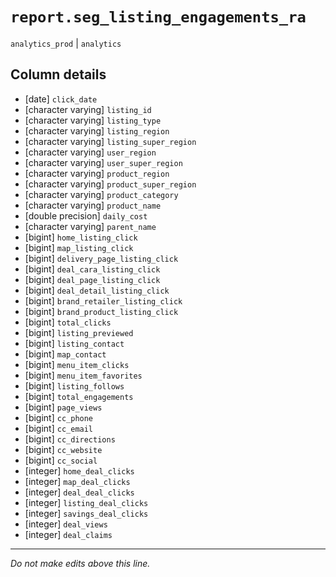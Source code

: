 # `report.seg_listing_engagements_ra`
`analytics_prod` | `analytics`

## Column details
* [date]      `click_date`
* [character varying] `listing_id`
* [character varying] `listing_type`
* [character varying] `listing_region`
* [character varying] `listing_super_region`
* [character varying] `user_region`
* [character varying] `user_super_region`
* [character varying] `product_region`
* [character varying] `product_super_region`
* [character varying] `product_category`
* [character varying] `product_name`
* [double precision] `daily_cost`
* [character varying] `parent_name`
* [bigint]    `home_listing_click`
* [bigint]    `map_listing_click`
* [bigint]    `delivery_page_listing_click`
* [bigint]    `deal_cara_listing_click`
* [bigint]    `deal_page_listing_click`
* [bigint]    `deal_detail_listing_click`
* [bigint]    `brand_retailer_listing_click`
* [bigint]    `brand_product_listing_click`
* [bigint]    `total_clicks`
* [bigint]    `listing_previewed`
* [bigint]    `listing_contact`
* [bigint]    `map_contact`
* [bigint]    `menu_item_clicks`
* [bigint]    `menu_item_favorites`
* [bigint]    `listing_follows`
* [bigint]    `total_engagements`
* [bigint]    `page_views`
* [bigint]    `cc_phone`
* [bigint]    `cc_email`
* [bigint]    `cc_directions`
* [bigint]    `cc_website`
* [bigint]    `cc_social`
* [integer]   `home_deal_clicks`
* [integer]   `map_deal_clicks`
* [integer]   `deal_deal_clicks`
* [integer]   `listing_deal_clicks`
* [integer]   `savings_deal_clicks`
* [integer]   `deal_views`
* [integer]   `deal_claims`

-------------------------------------------------------------------------------
*Do not make edits above this line.*

